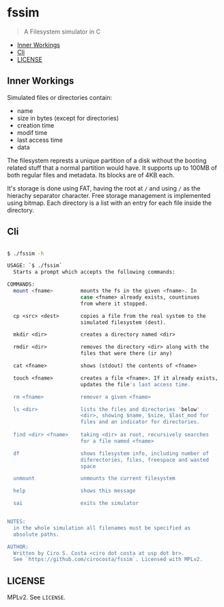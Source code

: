 # fssim

> A Filesystem simulator in C

<!-- START doctoc generated TOC please keep comment here to allow auto update -->
<!-- DON'T EDIT THIS SECTION, INSTEAD RE-RUN doctoc TO UPDATE -->

- [Inner Workings](#inner-workings)
- [Cli](#cli)
- [LICENSE](#license)

<!-- END doctoc generated TOC please keep comment here to allow auto update -->

## Inner Workings

Simulated files or directories contain:
-   name
-   size in bytes (except for directories)
-   creation time
-   modif time
-   last access time
-   data


The filesystem represts a unique partition of a disk without the booting related stuff that a normal partition would have. It supports up to 100MB of both regular files and metadata. Its blocks are of 4KB each.

It's storage is done using FAT, having the root at `/` and using `/` as the hierachy separator character. Free storage management is implemented using bitmap. Each directory is a list with an entry for each file inside the directory.


## Cli

```sh

$ ./fssim -h

USAGE: `$ ./fssim`
  Starts a prompt which accepts the following commands:

COMMANDS:
  mount <fname>         mounts the fs in the given <fname>. In
                        case <fname> already exists, countinues
                        from where it stopped.

  cp <src> <dest>       copies a file from the real system to the
                        simulated filesystem (dest).

  mkdir <dir>           creates a directory named <dir>

  rmdir <dir>           removes the directory <dir> along with the
                        files that were there (ir any)

  cat <fname>           shows (stdout) the contents of <fname>

  touch <fname>         creates a file <fname>. If it already exists,
                        updates the file's last access time.

  rm <fname>            remover a given <fname>

  ls <dir>              lists the files and directories 'below'
                        <dir>, showing $name, $size, $last_mod for
                        files and an indicator for directories.
  
  find <dir> <fname>    taking <dir> as root, recursively searches
                        for a file named <fname>

  df                    shows filesystem info, including number of
                        diferectories, files, freespace and wasted
                        space

  unmount               unmounts the current filesystem

  help                  shows this message

  sai                   exits the simulator


NOTES:
  in the whole simulation all filenames must be specified as 
  absolute paths.

AUTHOR:
  Written by Ciro S. Costa <ciro dot costa at usp dot br>.
  See `https://github.com/cirocosta/fssim`. Licensed with MPLv2.
```

## LICENSE

MPLv2. See `LICENSE`.

